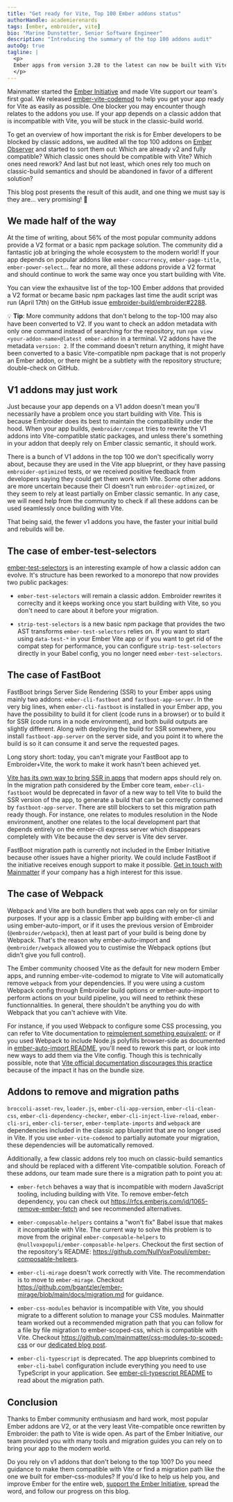 ```yaml
---
title: "Get ready for Vite, Top 100 Ember addons status"
authorHandle: academierenards
tags: [ember, embroider, vite]
bio: "Marine Dunstetter, Senior Software Engineer"
description: "Introducing the summary of the top 100 addons audit"
autoOg: true
tagline: |
  <p>
  Ember apps from version 3.28 to the latest can now be built with Vite. Community addons must get ready for the change. How many of them are already V2? How many are still V1 but should be compatible with your Vite app? How many still require some work? And which ones rely too much on classic-build semantics and should be replaced with a different Vite-compatible solution? As part of Mainmatter <a href="/ember-initiative/">Ember Initiative</a>, our team performed an audit of the most popular community addons to get a picture of where the community stands at this time.
  </p>
---
```


Mainmatter started the [Ember Initiative](/ember-initiative/) and made Vite support our team's first goal. We released [ember-vite-codemod](https://github.com/mainmatter/ember-vite-codemod) to help you get your app ready for Vite as easily as possible. One blocker you may encounter though relates to the addons you use. If your app depends on a classic addon that is incompatible with Vite, you will be stuck in the classic-build world.

To get an overview of how important the risk is for Ember developers to be blocked by classic addons, we audited all the top 100 addons on [Ember Observer](https://emberobserver.com/) and started to sort them out: Which are already v2 and fully compatible? Which classic ones should be compatible with Vite? Which ones need rework? And last but not least, which ones rely too much on classic-build semantics and should be abandoned in favor of a different solution?

This blog post presents the result of this audit, and one thing we must say is they are... very promising! 🎉

## We made half of the way

At the time of writing, about 56% of the most popular community addons provide a V2 format or a basic npm package solution. The community did a fantastic job at bringing the whole ecosystem to the modern world! If your app depends on popular addons like `ember-concurrency`, `ember-page-title`, `ember-power-select`... fear no more, all these addons provide a V2 format and should continue to work the same way once you start building with Vite.

You can view the exhausitve list of the top-100 Ember addons that provided a V2 format or became basic npm packages last time the audit script was run (April 17th) on the GitHub issue [embroider-build/embroider#2288](https://github.com/embroider-build/embroider/issues/2288#issuecomment-2713639700).

💡 **Tip**: More community addons that don't belong to the top-100 may also have been converted to V2. If you want to check an addon metadata with only one command instead of searching for the repository, run `npm view <your-addon-name>@latest ember-addon` in a terminal. V2 addons have the metadata `version: 2`. If the command doesn't return anything, it might have been converted to a basic Vite-compatible npm package that is not properly an Ember addon, or there might be a subtlety with the repository structure; double-check on GitHub.

## V1 addons may just work

Just because your app depends on a V1 addon doesn't mean you'll necessarily have a problem once you start building with Vite. This is because Embroider does its best to maintain the compatibility under the hood. When your app builds, `@embroider/compat` tries to rewrite the V1 addons into Vite-compatible static packages, and unless there's something in your addon that deeply rely on Ember classic semantic, it should work.

There is a bunch of V1 addons in the top 100 we don't specifically worry about, because they are used in the Vite app blueprint, or they have passing `embroider-optimized` tests, or we received positive feedback from developers saying they could get them work with Vite. Some other addons are more uncertain because their CI doesn't run `embroider-optimized`, or they seem to rely at least partially on Ember classic semantic. In any case, we will need help from the community to check if all these addons can be used seamlessly once building with Vite.

That being said, the fewer v1 addons you have, the faster your initial build and rebuilds will be.

## The case of ember-test-selectors

[ember-test-selectors](https://github.com/mainmatter/ember-test-selectors) is an interesting example of how a classic addon can evolve. It's structure has been reworked to a monorepo that now provides two public packages:

- `ember-test-selectors` will remain a classic addon. Embroider rewrites it correclty and it keeps working once you start building with Vite, so you don't need to care about it before your migration.

- `strip-test-selectors` is a new basic npm package that provides the two AST transforms `ember-test-selectors` relies on. If you want to start using `data-test-*` in your Ember Vite app or if you want to get rid of the compat step for performance, you can configure `strip-test-selectors` directly in your Babel config, you no longer need `ember-test-selectors`.

## The case of FastBoot

FastBoot brings Server Side Rendering (SSR) to your Ember apps using mainly two addons: `ember-cli-fastboot` and `fastboot-app-server`. In the very big lines, when `ember-cli-fastboot` is installed in your Ember app, you have the possibility to build it for client (code runs in a browser) or to build it for SSR (code runs in a node environment), and both build outputs are slightly different. Along with deploying the build for SSR somewhere, you install `fastboot-app-server` on the server side, and you point it to where the build is so it can consume it and serve the requested pages.

Long story short: today, you can't migrate your FastBoot app to Embroider+Vite, the work to make it work hasn't been achieved yet.

[Vite has its own way to bring SSR in apps](https://vite.dev/guide/ssr.html#server-side-rendering-ssr) that modern apps should rely on. In the migration path considered by the Ember core team, `ember-cli-fastboot` would be deprecated in favor of a new way to tell Vite to build the SSR version of the app, to generate a build that can be correctly consumed by `fastboot-app-server`. There are still blockers to set this migration path ready though. For instance, one relates to modules resolution in the Node environment, another one relates to the local development part that depends entirely on the ember-cli express server which disappears completely with Vite because the dev server is Vite dev server.

FastBoot migration path is currently not included in the Ember Initiative because other issues have a higher priority. We could include FastBoot if the initiative receives enough support to make it possible. [Get in touch with Mainmatter](/contact/) if your company has a high interest for this issue.

## The case of Webpack

Webpack and Vite are both bundlers that web apps can rely on for similar purposes. If your app is a classic Ember app building with ember-cli and using ember-auto-import, or if it uses the previous version of Embroider (`@embroider/webpack`), then at least part of your build is being done by Webpack. That's the reason why ember-auto-import and `@embroider/webpack` allowed you to custimise the Webpack options (but didn’t give you full control).

The Ember community choosed Vite as the default for new modern Ember apps, and running ember-vite-codemod to migrate to Vite will automatically remove `webpack` from your dependencies. If you were using a custom Webpack config through Embroider build options or ember-auto-import to perform actions on your build pipeline, you will need to rethink these functionnalities. In general, there shouldn't be anything you do with Webpack that you can't achieve with Vite.

For instance, if you used Webpack to configure some CSS processing, you can refer to Vite documentation to [reimplement something equivalent](https://vite.dev/config/shared-options.html#css-postcss); or if you used Webpack to include Node.js polyfills browser-side as documented in [ember-auto-import README](https://github.com/embroider-build/ember-auto-import/tree/main/packages/ember-auto-import#global-is-undefined-or-cant-find-module-path-or-cant-find-module-fs), you'll need to rework this part, or look into new ways to add them via the Vite config. Though this is technically possible, note that [Vite official documentation discourages this practice](https://vite.dev/guide/troubleshooting#module-externalized-for-browser-compatibility) because of the impact it has on the bundle size.

## Addons to remove and migration paths

`broccoli-asset-rev`, `loader.js`, `ember-cli-app-version`, `ember-cli-clean-css`, `ember-cli-dependency-checker`, `ember-cli-inject-live-reload`, `ember-cli-sri`, `ember-cli-terser`, `ember-template-imports` and `webpack` are dependencies included in the classic app blueprint that are no longer used in Vite. If you use `ember-vite-codemod` to partially automate your migration, these dependencies will be automatically removed.

Additionally, a few classic addons rely too much on classic-build semantics and should be replaced with a different Vite-compatible solution. Foreach of these addons, our team made sure there is a migration path to point you at:

- `ember-fetch` behaves a way that is incompatible with modern JavaScript tooling, including building with Vite. To remove ember-fetch dependency, you can check out https://rfcs.emberjs.com/id/1065-remove-ember-fetch and see recommended alternatives.

- `ember-composable-helpers` contains a "won't fix" Babel issue that makes it incompatible with Vite. The current way to solve this problem is to move from the original `ember-composable-helpers` to `@nullvoxpopuli/ember-composable-helpers`. Checkout the first section of the repository's README: https://github.com/NullVoxPopuli/ember-composable-helpers.

- `ember-cli-mirage` doesn't work correctly with Vite. The recommendation is to move to `ember-mirage`. Checkout https://github.com/bgantzler/ember-mirage/blob/main/docs/migration.md for guidance.

- `ember-css-modules` behavior is incompatible with Vite, you should migrate to a different solution to manage your CSS modules. Mainmatter team worked out a recommended migration path that you can follow for a file by file migration to ember-scoped-css, which is compatible with Vite. Checkout https://github.com/mainmatter/css-modules-to-scoped-css or our [dedicated blog post](https://mainmatter.com/blog/2025/03/28/migrate-from-ember-css-modules/).

- `ember-cli-typescript` is deprecated. The app blueprints combined to `ember-cli-babel` configuration include everything you need to use TypeScript in your application. See [ember-cli-typescript README](https://github.com/typed-ember/ember-cli-typescript) to read about the migration path.

## Conclusion

Thanks to Ember community enthusiasm and hard work, most popular Ember addons are V2, or at the very least Vite-compatible once rewritten by Embroider: the path to Vite is wide open. As part of the Ember Initiative, our team provided you with many tools and migration guides you can rely on to bring your app to the modern world.

Do you rely on v1 addons that don't belong to the top 100? Do you need guidance to make them compatible with Vite or find a migration path like the one we built for ember-css-modules? If you'd like to help us help you, and improve Ember for the entire web, [support the Ember Initiative](/contact/), spread the word, and follow our progress on this blog.
